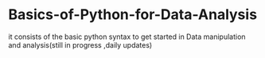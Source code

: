 # Basics-of-Python-for-Data-Analysis
it consists of the basic python syntax to get started in Data manipulation and analysis(still in progress ,daily updates)
